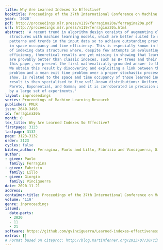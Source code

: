 ```yaml
---
title: Why Are Learned Indexes So Effective?
booktitle: Proceedings of the 37th International Conference on Machine Learning
year: '2020'
pdf: http://proceedings.mlr.press/v119/ferragina20a/ferragina20a.pdf
url: http://proceedings.mlr.press/v119/ferragina20a.html
abstract: 'A recent trend in algorithm design consists of augmenting classic data
  structures with machine learning models, which are better suited to reveal and exploit
  patterns and trends in the input data so to achieve outstanding practical improvements
  in space occupancy and time efficiency. This is especially known in the context
  of indexing data structures where, despite few attempts in evaluating their asymptotic
  efficiency, theoretical results are yet missing in showing that learned indexes
  are provably better than classic indexes, such as B+ trees and their variants. In
  this paper, we present the first mathematically-grounded answer to this open problem.
  We obtain this result by discovering and exploiting a link between the original
  problem and a mean exit time problem over a proper stochastic process which, we
  show, is related to the space and time occupancy of those learned indexes. Our general
  result is then specialised to five well-known distributions: Uniform, Lognormal,
  Pareto, Exponential, and Gamma; and it is corroborated in precision and robustness
  by a large set of experiments.'
layout: inproceedings
series: Proceedings of Machine Learning Research
publisher: PMLR
issn: 2640-3498
id: ferragina20a
month: 0
tex_title: Why Are Learned Indexes So Effective?
firstpage: 3123
lastpage: 3132
page: 3123-3132
order: 3123
cycles: false
bibtex_author: Ferragina, Paolo and Lillo, Fabrizio and Vinciguerra, Giorgio
author:
- given: Paolo
  family: Ferragina
- given: Fabrizio
  family: Lillo
- given: Giorgio
  family: Vinciguerra
date: 2020-11-21
address: 
container-title: Proceedings of the 37th International Conference on Machine Learning
volume: '119'
genre: inproceedings
issued:
  date-parts:
  - 2020
  - 11
  - 21
software: https://github.com/gvinciguerra/Learned-indexes-effectiveness
extras: []
# Format based on citeproc: http://blog.martinfenner.org/2013/07/30/citeproc-yaml-for-bibliographies/
---
```

